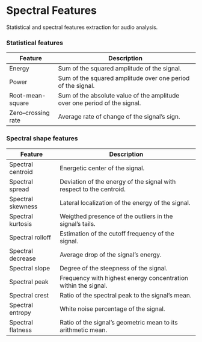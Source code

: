 # Spectral Features
Statistical and spectral features extraction for audio analysis.



### Statistical features

| Feature            | Description                                                  |
| ------------------ | ------------------------------------------------------------ |
| Energy             | Sum of the squared amplitude of the signal.                  |
| Power              | Sum of the squared amplitude over one period of the signal.  |
| Root-mean-square   | Sum of the absolute value of the amplitude over one period of the signal. |
| Zero–crossing rate | Average rate of change of the signal’s sign.                 |



### Spectral shape features

| Feature           | Description                                                  |
| ----------------- | ------------------------------------------------------------ |
| Spectral centroid | Energetic center of the signal.                              |
| Spectral spread   | Deviation of the energy of the signal with respect to the centroid. |
| Spectral skewness | Lateral localization of the energy of the signal.            |
| Spectral kurtosis | Weigthed presence of the outliers in the signal’s tails.     |
| Spectral rolloff  | Estimation of the cutoff frequency of the signal.            |
| Spectral decrease | Average drop of the signal’s energy.                         |
| Spectral slope    | Degree of the steepness of the signal.                       |
| Spectral peak     | Frequency with highest energy concentration within the signal. |
| Spectral crest    | Ratio of the spectral peak to the signal’s mean.             |
| Spectral entropy  | White noise percentage of the signal.                        |
| Spectral flatness | Ratio of the signal’s geometric mean to its arithmetic mean. |
